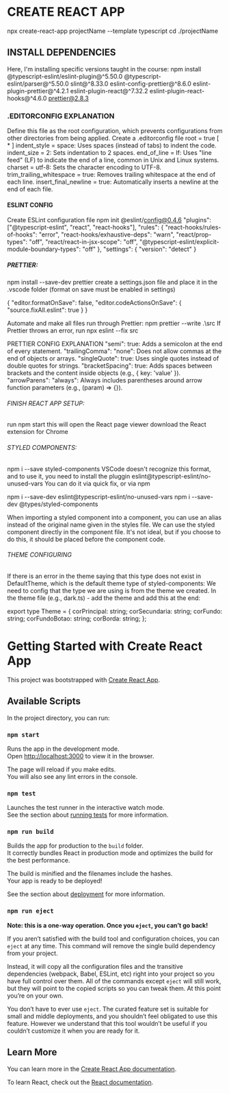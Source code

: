 # CREATE REACT APP
npx create-react-app projectName --template typescript
cd ./projectName


## INSTALL DEPENDENCIES
Here, I'm installing specific versions taught in the course:
npm install
  @typescript-eslint/eslint-plugin@^5.50.0
  @typescript-eslint/parser@^5.50.0
  slint@^8.33.0
  eslint-config-prettier@^8.6.0
  eslint-plugin-prettier@^4.2.1
  eslint-plugin-react@^7.32.2
  eslint-plugin-react-hooks@^4.6.0
  prettier@2.8.3


### .EDITORCONFIG EXPLANATION
Define this file as the root configuration, which prevents configurations from other directories from being applied.
Create a .editorconfig file
root = true
  [ * ]
  indent_style = space: Uses spaces (instead of tabs) to indent the code.
  indent_size = 2: Sets indentation to 2 spaces.
  end_of_line = lf: Uses "line feed" (LF) to indicate the end of a line, common in Unix and Linux systems.
  charset = utf-8: Sets the character encoding to UTF-8.
  trim_trailing_whitespace = true: Removes trailing whitespace at the end of each line.
  insert_final_newline = true: Automatically inserts a newline at the end of each file.


#### ESLINT CONFIG
Create ESLint configuration file
npm init @eslint/config@0.4.6
  "plugins": ["@typescript-eslint", "react", "react-hooks"],
  "rules": {
  "react-hooks/rules-of-hooks": "error",
  "react-hooks/exhaustive-deps": "warn",
  "react/prop-types": "off",
  "react/react-in-jsx-scope": "off",
  "@typescript-eslint/explicit-module-boundary-types": "off"
  },
  "settings": {
    "version": "detect"
  }


##### PRETTIER:
npm install --save-dev prettier
create a settings.json file and place it in the .vscode folder (format on save must be enabled in settings)

  {
    "editor.formatOnSave": false,
  "editor.codeActionsOnSave": {
    "source.fixAll.eslint": true
  }
  }

Automate and make all files run through Prettier:
npm prettier --write .\src
If Prettier throws an error, run npx eslint --fix src

PRETTIER CONFIG EXPLANATION
    "semi": true: Adds a semicolon at the end of every statement.
    "trailingComma": "none": Does not allow commas at the end of objects or arrays.
    "singleQuote": true: Uses single quotes instead of double quotes for strings.
    "bracketSpacing": true: Adds spaces between brackets and the content inside objects (e.g., { key: 'value' }).
    "arrowParens": "always": Always includes parentheses around arrow function parameters (e.g., (param) => {}).


###### FINISH REACT APP SETUP:
run npm start
this will open the React page viewer
download the React extension for Chrome


###### STYLED COMPONENTS:
npm i --save styled-components
VSCode doesn't recognize this format, and to use it, you need to install the pluggin eslint@typescript-eslint/no-unused-vars
You can do it via quick fix, or via npm

npm i --save-dev eslint@typescript-eslint/no-unused-vars
npm i --save-dev @types/styled-components

When importing a styled component into a component, you can use an alias instead of the original name given in the styles file.
We can use the styled component directly in the component file. It's not ideal, but if you choose to do this, it should be placed before the component code.


###### THEME CONFIGURING
If there is an error in the theme saying that this type does not exist in DefaultTheme, which is the default theme type of styled-components:
We need to config that the type we are using is from the theme we created.
In the theme file (e.g., dark.ts) - add the theme and add this at the end:

export type Theme = {
  corPrincipal: string;
  corSecundaria: string;
  corFundo: string;
  corFundoBotao: string;
  corBorda: string;
};




# Getting Started with Create React App

This project was bootstrapped with [Create React App](https://github.com/facebook/create-react-app).

## Available Scripts

In the project directory, you can run:

### `npm start`

Runs the app in the development mode.\
Open [http://localhost:3000](http://localhost:3000) to view it in the browser.

The page will reload if you make edits.\
You will also see any lint errors in the console.

### `npm test`

Launches the test runner in the interactive watch mode.\
See the section about [running tests](https://facebook.github.io/create-react-app/docs/running-tests) for more information.

### `npm run build`

Builds the app for production to the `build` folder.\
It correctly bundles React in production mode and optimizes the build for the best performance.

The build is minified and the filenames include the hashes.\
Your app is ready to be deployed!

See the section about [deployment](https://facebook.github.io/create-react-app/docs/deployment) for more information.

### `npm run eject`

**Note: this is a one-way operation. Once you `eject`, you can’t go back!**

If you aren’t satisfied with the build tool and configuration choices, you can `eject` at any time. This command will remove the single build dependency from your project.

Instead, it will copy all the configuration files and the transitive dependencies (webpack, Babel, ESLint, etc) right into your project so you have full control over them. All of the commands except `eject` will still work, but they will point to the copied scripts so you can tweak them. At this point you’re on your own.

You don’t have to ever use `eject`. The curated feature set is suitable for small and middle deployments, and you shouldn’t feel obligated to use this feature. However we understand that this tool wouldn’t be useful if you couldn’t customize it when you are ready for it.

## Learn More

You can learn more in the [Create React App documentation](https://facebook.github.io/create-react-app/docs/getting-started).

To learn React, check out the [React documentation](https://reactjs.org/).
